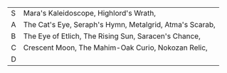 |     |                                                         |
| --- | ------------------------------------------------------- |
| S   | Mara's Kaleidoscope, Highlord's Wrath,                  |
| A   | The Cat's Eye, Seraph's Hymn, Metalgrid, Atma's Scarab, |
| B   | The Eye of Etlich, The Rising Sun, Saracen's Chance,    |
| C   | Crescent Moon, The Mahim-Oak Curio, Nokozan Relic,      | 
| D   |                                                         |

